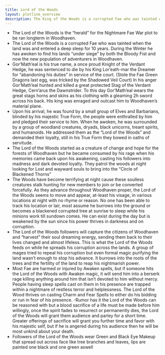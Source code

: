 ```yaml
---
title: Lord of the Woods
layout: plotline_overview
description: The King of the Woods is a corrupted Fae who was tainted when the land was and entered a deep sleep for 10 years. During the Winter he has awoken to find his lands “under siege” by both the Bloody Fist and now the new population of adventurers in Woodhaven.
---
```


- The Lord of the Woods is the “herald” for the Nightmare Fae War plot to be ran longterm in Woodhaven.
- The Lord of the Woods is a corrupted Fae who was tainted when the land was and entered a deep sleep for 10 years. During the Winter he has awoken to find his lands “under siege” by both the Bloody Fist and now the new population of adventurers in Woodhaven. 
- Gor’Math’eal is his true name, a once proud Knight of the Verdant Hedge, he was sentenced to die by his King Lor’eath-mar the Dreamer for “abandoning his duties” in service of the court. (Stole the Fae Green Dragons last egg, was tricked by the Shadowed Veil Court) In his anger Gor’Math’eal hunted and killed a great protected Stag of the Verdant Hedge, Cern’arus the Dawnstrider. To this day Gor’Math’eal wears the great stags horns and skins as his clothing with a gleaming 2h sword across his back. His king was enraged and outcast him to Woodhaven’s material plane.
- Upon his arrival, he was found by a small group of Elves and Barbarians, blinded by his majestic True Form, the people were enthralled by him and pledged their service to him. When he awoken, he was surrounded by a group of woodland creatures, dryads, black unicorns, treant spirits, and humanoids. He addressed them as the “Lord of the Woods” and demanded their loyalty, still in his True Form they bowed in oaths of servitude.
- The Lord of the Woods started as a creature of change and hope for the forests of Woodhaven but he became consumed by his rage when his memories came back upon his awakening, casting his followers into madness and dark devoted loyalty. They patrol the woods at night looking for Lost and wayward souls to bring into the “Circle of Blackened Thorns”
- The Woods have become terrifying at night cause these soulless creatures stalk hunting for 
new members to join or be converted forcefully. As they advance throughout Woodhaven proper, the Lord of the Woods seems to move and appear, at-least his visage, in various locations at night with no rhyme or reason. No one has been able to track his location or lair, most assume he burrows into the ground or becomes a blackened corrupted tree at sunrise to sleep while his minions work till sundown comes. He can exist during the day but is weakened by the sun since his power thrives in darkness and on corruption.
- The Lord of the Woods followers will capture the citizens of Woodhaven and “harvest” their soul dreaming energy, sending them back to their lives changed and almost lifeless. This is what the Lord of the Woods feeds on while he spreads his corruption across the lands. A group of mages tried to repeal his corruption but even formal magic purifying the land wasn’t enough to stop his advance. It burrows into the roots of the trees and the fertility of the land to reap his nightmarish power. 
- Most Fae are harmed or injured by Awaken spells, but if someone hits the Lord of the Woods with Awaken magic, it will send him into a berserk rage killing anything around him that isn’t devoted to him without mercy. People having sleep spells cast on them in his presence are trapped within a nightmare of restless terror and helplessness. The Lord of the Wood thrives on casting Charm and Fear Spells to either do his bidding or run in fear of his presence.
-Rumor has it the Lord of the Woods can be reasoned with but a blood sacrifice of a life must be made before him willingly, once the spirit fades to resurrect or permanently dies, the Lord of the Woods will grant them audience and parley for a short time. Greater offerings of sacrifice will grant you further time and favor with his majestic self, but if he is angered during his audience then he will be most unkind about your death.
- Followers of the Lord of the Woods wear Green and Black Eye Makeup that spread out across face like tree branches and leaves, lips are painted one black and one green aswell

